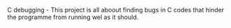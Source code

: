C debugging - This project is all aboout finding bugs in C codes that hinder the programme from running wel as it should.
